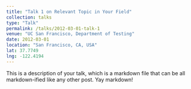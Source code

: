 ```yaml
---
title: "Talk 1 on Relevant Topic in Your Field"
collection: talks
type: "Talk"
permalink: /talks/2012-03-01-talk-1
venue: "UC San Francisco, Department of Testing"
date: 2012-03-01
location: "San Francisco, CA, USA"
lat: 37.7749
lng: -122.4194
---
```


This is a description of your talk, which is a markdown file that can be all markdown-ified like any other post. Yay markdown!
